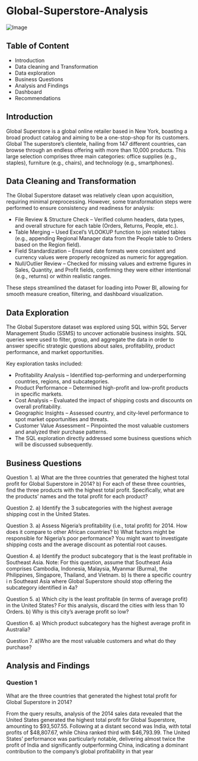 # Global-Superstore-Analysis

![Image](https://github.com/user-attachments/assets/4a6496ea-234b-4d27-9158-2323cc997d27)

## Table of Content

- Introduction
- Data cleaning and Transformation
- Data exploration
- Business Questions
- Analysis and Findings
- Dashboard
- Recommendations

## Introduction

Global Superstore is a global online retailer based in New York, boasting a broad product catalog and aiming to be a one-stop-shop for its customers. Global The superstore’s clientele, hailing from 147 different countries, can browse through an endless offering with more than 10,000 products. This large selection comprises three main categories: office supplies (e.g., staples), furniture (e.g., chairs), and technology (e.g., smartphones). 

## Data Cleaning and Transformation

The Global Superstore dataset was relatively clean upon acquisition, requiring minimal preprocessing. However, some transformation steps were performed to ensure consistency and readiness for analysis:

- File Review & Structure Check – Verified column headers, data types, and overall structure for each table (Orders, Returns, People, etc.).
- Table Merging – Used Excel’s VLOOKUP function to join related tables (e.g., appending Regional Manager data from the People table to Orders based on the Region field).
- Field Standardization – Ensured date formats were consistent and currency values were properly recognized as numeric for aggregation.
- Null/Outlier Review – Checked for missing values and extreme figures in Sales, Quantity, and Profit fields, confirming they were either intentional (e.g., returns) or within realistic ranges.
  
These steps streamlined the dataset for loading into Power BI, allowing for smooth measure creation, filtering, and dashboard visualization.

## Data Exploration

The Global Superstore dataset was explored using SQL within SQL Server Management Studio (SSMS) to uncover actionable business insights.
SQL queries were used to filter, group, and aggregate the data in order to answer specific strategic questions about sales, profitability, product performance, and market opportunities.

Key exploration tasks included:

- Profitability Analysis – Identified top-performing and underperforming countries, regions, and subcategories.
- Product Performance – Determined high-profit and low-profit products in specific markets.
- Cost Analysis – Evaluated the impact of shipping costs and discounts on overall profitability.
- Geographic Insights – Assessed country, and city-level performance to spot market opportunities and threats.
- Customer Value Assessment – Pinpointed the most valuable customers and analyzed their purchase patterns.
- The SQL exploration directly addressed some business questions which will be discussed subsequently.

## Business Questions

Question 1. a) What are the three countries that generated the highest total profit for Global Superstore in 2014? b) For each of these three countries, find the three products with the highest total profit. Specifically, what are the products’ names and the total profit for each product?

Question 2. a) Identify the 3 subcategories with the highest average shipping cost in the United States. 

Question 3. a) Assess Nigeria’s profitability (i.e., total profit) for 2014. How does it compare to other African countries? b) What factors might be responsible for Nigeria’s poor performance? You might want to investigate shipping costs and the average discount as potential root causes. 

Question 4. a) Identify the product subcategory that is the least profitable in Southeast Asia. Note: For this question, assume that Southeast Asia comprises Cambodia, Indonesia, Malaysia, Myanmar (Burma), the Philippines, Singapore, Thailand, and Vietnam. b) Is there a specific country i n Southeast Asia where Global Superstore should stop offering the subcategory identified in 4a? 

Question 5. a) Which city is the least profitable (in terms of average profit) in the United States? For this analysis, discard the cities with less than 10 Orders. b) Why is this city’s average profit so low? 

Question 6. a) Which product subcategory has the highest average profit in Australia? 

Question 7. a)Who are the most valuable customers and what do they purchase? 

## Analysis and Findings

### Question 1

What are the three countries that generated the highest total profit for Global Superstore in 2014? 

From the query results, analysis of the 2014 sales data revealed that the United States generated the highest total profit for Global Superstore, amounting to $93,507.55. Following at a distant second was India, with total profits of $48,807.67, while China ranked third with $46,793.99. The United States’ performance was particularly notable, delivering almost twice the profit of India and significantly outperforming China, indicating a dominant contribution to the company’s global profitability in that year




